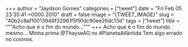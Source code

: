 
+++
author = "Jaydson Gomes"
categories = ["tweet"]
date = "Fri Feb 05 23:35:41 +0000 2010"
draft = false
image = "{TWEET_IMAGE}"
slug = "40b2c8af10013948f32961f5f91dc90ee26dc13d"
tags = ["tweet"]
title = """Acho que é o fim do mundo..."""
+++
Acho que é o fim do mundo mesmo... Minha prima @ThayseAG no #PlanetaAtlântida Tem algo errado no cosmos.
